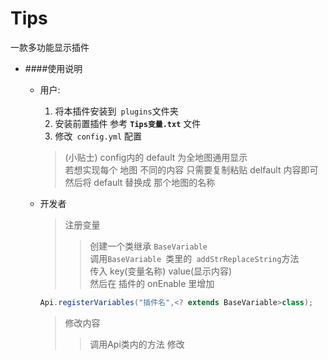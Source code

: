 # **Tips**
一款多功能显示插件

- ####使用说明
   - 用户:
     1. 将本插件安装到` plugins`文件夹
     2. 安装前置插件 参考 **`Tips变量.txt`** 文件
     3. 修改` config.yml` 配置  
     
     > (小贴士) config内的 default 为全地图通用显示  
      若想实现每个 地图 不同的内容 只需要复制粘贴
      delfault 内容即可 然后将 default 替换成 
      那个地图的名称
     
    - 开发者 
      > 注册变量
      >> 创建一个类继承 `BaseVariable `  
      调用`BaseVariable `类里的` addStrReplaceString`方法  
      传入 key(变量名称) value(显示内容)  
      然后在 插件的 onEnable 里增加 
       ```java
      Api.registerVariables("插件名",<? extends BaseVariable>class);
       ```
      >修改内容
      >> 调用Api类内的方法 修改
   